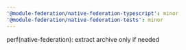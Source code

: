 ```yaml
---
'@module-federation/native-federation-typescript': minor
'@module-federation/native-federation-tests': minor
---
```


perf(native-federation): extract archive only if needed
